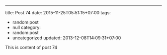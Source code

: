 ---
title: Post 74
date: 2015-11-25T05:51:15+07:00
tags:
  - random post
  - null
category:
  - random post
  - uncategorized
updated: 2013-12-08T14:09:31+07:00

This is content of post 74